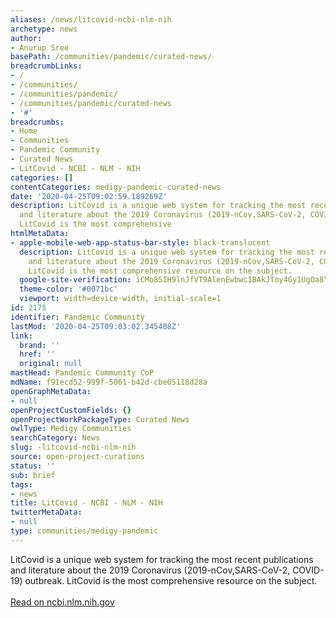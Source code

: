 ```yaml
---
aliases: /news/litcovid-ncbi-nlm-nih
archetype: news
author:
- Anurup Sree
basePath: /communities/pandemic/curated-news/
breadcrumbLinks:
- /
- /communities/
- /communities/pandemic/
- /communities/pandemic/curated-news
- '#'
breadcrumbs:
- Home
- Communities
- Pandemic Community
- Curated News
- LitCovid - NCBI - NLM - NIH
categories: []
contentCategories: medigy-pandemic-curated-news
date: '2020-04-25T09:02:59.189269Z'
description: LitCovid is a unique web system for tracking the most recent publications
  and literature about the 2019 Coronavirus (2019-nCov,SARS-CoV-2, COVID-19) outbreak.
  LitCovid is the most comprehensive
htmlMetaData:
- apple-mobile-web-app-status-bar-style: black-translucent
  description: LitCovid is a unique web system for tracking the most recent publications
    and literature about the 2019 Coronavirus (2019-nCov,SARS-CoV-2, COVID-19) outbreak.
    LitCovid is the most comprehensive resource on the subject.
  google-site-verification: iCMo85IH9lnJfVT9AlenEwbwc1BAkJToy4Gy1UgOa8Y
  theme-color: '#0071bc'
  viewport: width=device-width, initial-scale=1
id: 2175
identifier: Pandemic Community
lastMod: '2020-04-25T09:03:02.345408Z'
link:
  brand: ''
  href: ''
  original: null
mastHead: Pandemic Community CoP
mdName: f91ecd52-999f-5061-b42d-cbe05118d28a
openGraphMetaData:
- null
openProjectCustomFields: {}
openProjectWorkPackageType: Curated News
owlType: Medigy Communities
searchCategory: News
slug: -litcovid-ncbi-nlm-nih
source: open-project-curations
status: ''
sub: brief
tags:
- news
title: LitCovid - NCBI - NLM - NIH
twitterMetaData:
- null
type: communities/medigy-pandemic
---
```


LitCovid is a unique web system for tracking the most recent publications and literature about the 2019 Coronavirus (2019-nCov,SARS-CoV-2, COVID-19) outbreak. LitCovid is the most comprehensive resource on the subject.<br><br><a target="_blank" href=https://www.ncbi.nlm.nih.gov/research/coronavirus/>Read on ncbi.nlm.nih.gov</a>